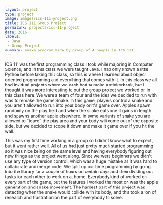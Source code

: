 ```yaml
---
layout: project
type: project
image: images/ics-111-project.png
title: ICS 111 Group Project
permalink: projects/ics-11-project
date: 2016
labels:
 - Java
 - Group Project
summary: Snake program made by group of 4 people in ICS 111.
---
```


ICS 111 was the first programming class I took while majoring in Computer Science, and in this class we were taught Java. I had only known a little Python before taking this class, so this is where I learned about object oriented programming and everything that comes with it. In this class we all had invidual projects where we each had to make a stickerbook, but I thought it was more interesting to put the group project we worked on in this class here. We were a team of four and the idea we decided to run with was to remake the game Snake. In this game, players control a snake and you aren't allowed to run into your body or it's game over. Apples spawn randomly on the play field and when the snake eats one it gains in length and spawns another apple elsewhere. In some variants of snake you are allowed to "leave" the play area and your body will come out of the opposite side, but we decided to scope it down and make it game over if you hit the wall.

This was my first time working in a group so I didn't know what to expect, but it went rather well. All of us had just pretty much started programming so it was nice being on the same level and having everybody figuring out new things as the project went along. Since we were beginners we didn't use any type of version control, which was a huge mistake as it was hard to collaborate and merge code. We split up our time programming by going into the library for a couple of hours on certain days and then dividing out tasks for each other to work on at home. Everybody kind of worked on every part of the game, but the features I worked the most on was the apple generation and snake movement. The hardest part of this project was detecting when the snake would collide with its body, and this took a ton of research and frustration on the part of everybody to solve.